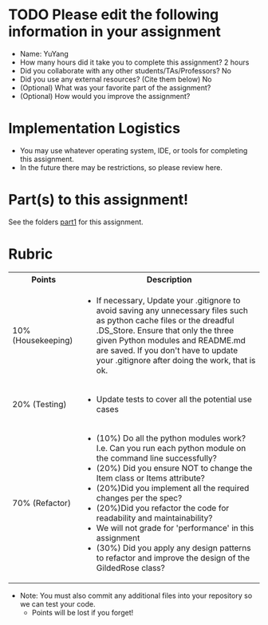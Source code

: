 # TODO Please edit the following information in your assignment

-   Name: YuYang
-   How many hours did it take you to complete this assignment?
    2 hours
-   Did you collaborate with any other students/TAs/Professors?
    No
-   Did you use any external resources? (Cite them below)
    No
-   (Optional) What was your favorite part of the assignment?
-   (Optional) How would you improve the assignment?

# Implementation Logistics

-   You may use whatever operating system, IDE, or tools for completing this assignment.
-   In the future there may be restrictions, so please review here.

# Part(s) to this assignment!

See the folders [part1](./part1) for this assignment.

# Rubric

  <table>
  <tbody>
    <tr>
      <th>Points</th>
      <th align="center">Description</th>
    </tr>
    <tr>
      <td>10% (Housekeeping)</td>
	    <td align="left"><ul><li>If necessary, Update your .gitignore to avoid saving any unnecessary files such as python cache files or the dreadful .DS_Store. Ensure that only the three given Python modules and README.md are saved. If you don't have to update your .gitignore after doing the work, that is ok.</li></ul></td>
    </tr>
    <tr>
      <td>20% (Testing)</td>
	    <td align="left"><ul><li>Update tests to cover all the potential use cases</li></ul></td>
    </tr>
    <tr>
      <td>70% (Refactor)</td>
	    <td align="left"><ul><li>(10%) Do all the python modules work? I.e. Can you run each python module on the command line successfully?</li><li>(20%) Did you ensure NOT to change the Item class or Items attribute?</li><li>(20%)Did you implement all the required changes per the spec?</li><li>(20%)Did you refactor the code for readability and maintainability?</li><li>We will not grade for 'performance' in this assignment</li><li>(30%) Did you apply any design patterns to refactor and improve the design of the GildedRose class?</li></ul></td>
    </tr>	  
  </tbody>
</table>

-   Note: You must also commit any additional files into your repository so we can test your code.
    -   Points will be lost if you forget!
